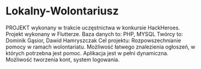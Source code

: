 # Lokalny-Wolontariusz
 PROJEKT wykonany w trakcie uczęstnictwa w konkursie HackHeroes.  Projekt wykonany w Flutterze. Baza danych to: PHP, MYSQL Twórcy to: Dominik Gąsior, Dawid Hamryszczak Cel projektu: Rozpowszechnianie pomocy w ramach wolontariatu. Możliwość łatwego znalezienia ogłoszeń, w których potrzebna jest pomoc. Aplikacja jest w pełni dynamiczna. Możliwość tworzenia kont, system logowania.
